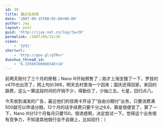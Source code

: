 ```yaml
---
id: 39
title: 最近在烧钱
date: '2007-09-15T00:05:00+08:00'
author: Jay
layout: post
guid: 'http://ijay.net.cn/log/?p=39'
permalink: /2007/09/15/39
views:
    - '3291'
shorturl:
    - 'http://goo.gl/g7Rvr'
duoshuo_thread_id:
    - '6.3356016096654E+18'
---
```


前两天刚付了三个月的房租；Nano III开始预售了；刚才上淘宝搜了一下，罗技的v470也出货了，网上均价368，明天去村里淘一个回来；国庆还得回家，来回的路费，这么一算这段时间的开销不少，得勤俭了，少抽三五，七星，回归点八。

今天收到浦发的广告，最近他们的信用卡开设了“自由分期付”业务，只要消费满500就可以申请分期，12个月的话手续费只要千分之6.6，算是很便宜了，算了一下，Nano III分12个月每月只要150，很诱惑啊，决定尝试一下。觉得这个业务很有竞争力，不知道其他银行会不会跟上，比如招行：）